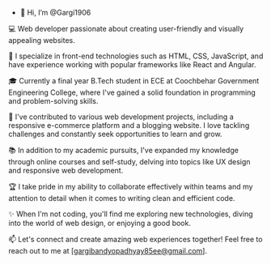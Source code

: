 - 👋 Hi, I’m @Gargi1906

💻 Web developer passionate about creating user-friendly and visually appealing websites. 

🚀 I specialize in front-end technologies such as HTML, CSS, JavaScript, and have experience working with popular frameworks like React and Angular.

🎓 Currently a final year B.Tech student in ECE at Coochbehar Government Engineering College, where I've gained a solid foundation in programming and problem-solving skills.

🌟 I've contributed to various web development projects, including a responsive e-commerce platform and a blogging website. I love tackling challenges and constantly seek opportunities to learn and grow.

📚 In addition to my academic pursuits, I've expanded my knowledge through online courses and self-study, delving into topics like UX design and responsive web development.

🏆 I take pride in my ability to collaborate effectively within teams and my attention to detail when it comes to writing clean and efficient code.

✨ When I'm not coding, you'll find me exploring new technologies, diving into the world of web design, or enjoying a good book.

📫 Let's connect and create amazing web experiences together! Feel free to reach out to me at [gargibandyopadhyay85ee@gmail.com].
